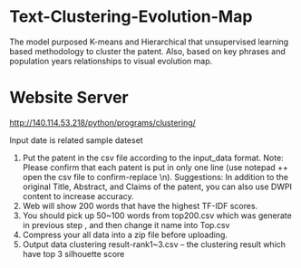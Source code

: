 # Text-Clustering-Evolution-Map
The model purposed K-means and Hierarchical that unsupervised learning based methodology to cluster the patent. Also, based on key phrases and population years relationships to visual evolution map.

# Website Server
http://140.114.53.218/python/programs/clustering/

Input date is related sample dateset
1. Put the patent in the csv file according to the input_data format.
Note: Please confirm that each patent is put in only one line (use notepad ++ open the csv file to confirm-replace \n).
Suggestions: In addition to the original Title, Abstract, and Claims of the patent,  you can also use DWPI content to increase accuracy.
2. Web will show 200 words that have the highest TF-IDF scores. 
3. You should pick up 50~100 words from top200.csv which was generate in previous step , and then change it name into Top.csv
4. Compress your all data into a zip file before uploading.
5. Output data clustering result-rank1~3.csv – the clustering result which have top 3 silhouette score 
